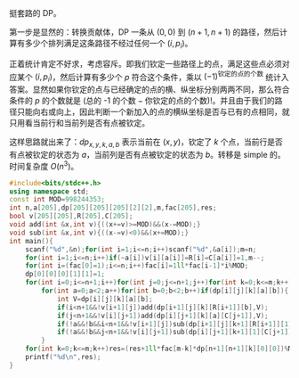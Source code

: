 挺套路的 DP。

第一步是显然的：转换贡献体，DP 一条从 $(0,0)$ 到 $(n+1,n+1)$ 的路径，然后计算有多少个排列满足这条路径不经过任何一个 $(i,p_i)$。

正着统计肯定不好求，考虑容斥。即我们钦定一些路径上的点，满足这些点必须对应某个 $(i,p_i)$，然后计算有多少个 $p$ 符合这个条件，乘以 $(-1)^{\text{钦定的点的个数}}$ 统计入答案。显然如果你钦定的点与已经确定的点的横、纵坐标分别两两不同，那么符合条件的 $p$ 的个数就是 $(\text{总的 -1 的个数}-\text{你钦定的点的个数})!$。并且由于我们的路径只能向右或向上，因此判断一个新加入的点的横纵坐标是否与已有的点相同，就只用看当前行和当前列是否有点被钦定。

这样思路就出来了：$dp_{x,y,k,a,b}$ 表示当前在 $(x,y)$，钦定了 $k$ 个点，当前行是否有点被钦定的状态为 $a$，当前列是否有点被钦定的状态为 $b$。转移是 simple 的。时间复杂度 $O(n^3)$。

```cpp
#include<bits/stdc++.h>
using namespace std;
const int MOD=998244353;
int n,a[205],dp[205][205][205][2][2],m,fac[205],res;
bool v[205][205],R[205],C[205];
void add(int &x,int v){((x+=v)>=MOD)&&(x-=MOD);}
void sub(int &x,int v){((x-=v)<0)&&(x+=MOD);}
int main(){
	scanf("%d",&n);for(int i=1;i<=n;i++)scanf("%d",&a[i]);m=n;
	for(int i=1;i<=n;i++)if(~a[i])v[i][a[i]]=R[i]=C[a[i]]=1,m--;
	for(int i=(fac[0]=1);i<=n;i++)fac[i]=1ll*fac[i-1]*i%MOD;
	dp[0][0][0][1][1]=1;
	for(int i=0;i<=n+1;i++)for(int j=0;j<=n+1;j++)for(int k=0;k<=m;k++)
		for(int a=0;a<2;a++)for(int b=0;b<2;b++)if(dp[i][j][k][a][b]){
			int V=dp[i][j][k][a][b];
			if(i<n+1&&!v[i+1][j])add(dp[i+1][j][k][R[i+1]][b],V);
			if(j<n+1&&!v[i][j+1])add(dp[i][j+1][k][a][C[j+1]],V);
			if(!a&&!b&&i<n+1&&!v[i+1][j])sub(dp[i+1][j][k+1][R[i+1]][1],V);
			if(!a&&!b&&j<n+1&&!v[i][j+1])sub(dp[i][j+1][k+1][1][C[j+1]],V);
		}
	for(int k=0;k<=m;k++)res=(res+1ll*fac[m-k]*dp[n+1][n+1][k][0][0])%MOD;
	printf("%d\n",res);
}
```

